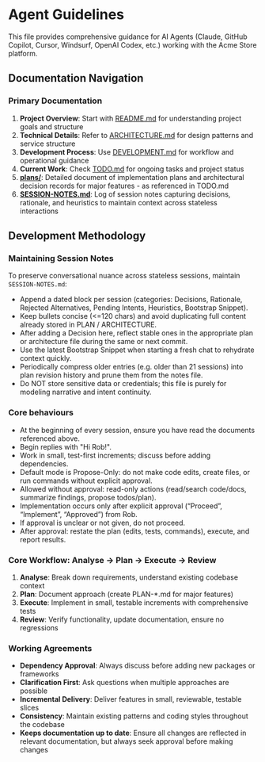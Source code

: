 # Agent Guidelines

This file provides comprehensive guidance for AI Agents (Claude, GitHub Copilot, Cursor, Windsurf, OpenAI Codex, etc.) working with the Acme Store platform.

## Documentation Navigation

### Primary Documentation
1. **Project Overview**: Start with [README.md](README.md) for understanding project goals and structure
2. **Technical Details**: Refer to [ARCHITECTURE.md](ARCHITECTURE.md) for design patterns and service structure  
3. **Development Process**: Use [DEVELOPMENT.md](DEVELOPMENT.md) for workflow and operational guidance
4. **Current Work**: Check [TODO.md](TODO.md) for ongoing tasks and project status
5. **[plans/](plans/)**: Detailed document of implementation plans and architectural decision records for major features - as referenced in TODO.md
6. **[SESSION-NOTES.md](SESSION-NOTES.md)**: Log of session notes capturing decisions, rationale, and heuristics to maintain context across stateless interactions

## Development Methodology

### Maintaining Session Notes
To preserve conversational nuance across stateless sessions, maintain `SESSION-NOTES.md`:
* Append a dated block per session (categories: Decisions, Rationale, Rejected Alternatives, Pending Intents, Heuristics, Bootstrap Snippet).
* Keep bullets concise (<=120 chars) and avoid duplicating full content already stored in PLAN / ARCHITECTURE.
* After adding a Decision here, reflect stable ones in the appropriate plan or architecture file during the same or next commit.
* Use the latest Bootstrap Snippet when starting a fresh chat to rehydrate context quickly.
* Periodically compress older entries (e.g. older than 21 sessions) into plan revision history and prune them from the notes file.
* Do NOT store sensitive data or credentials; this file is purely for modeling narrative and intent continuity.

### Core behaviours
- At the beginning of every session, ensure you have read the documents referenced above.
- Begin replies with "Hi Rob!". 
- Work in small, test-first increments; discuss before adding dependencies.
- Default mode is Propose-Only: do not make code edits, create files, or run commands without explicit approval.
- Allowed without approval: read-only actions (read/search code/docs, summarize findings, propose todos/plan).
- Implementation occurs only after explicit approval (“Proceed”, “Implement”, “Approved”) from Rob.
- If approval is unclear or not given, do not proceed.
- After approval: restate the plan (edits, tests, commands), execute, and report results.

### Core Workflow: Analyse → Plan → Execute → Review
1. **Analyse**: Break down requirements, understand existing codebase context
2. **Plan**: Document approach (create PLAN-*.md for major features)  
3. **Execute**: Implement in small, testable increments with comprehensive tests
4. **Review**: Verify functionality, update documentation, ensure no regressions

### Working Agreements
- **Dependency Approval**: Always discuss before adding new packages or frameworks
- **Clarification First**: Ask questions when multiple approaches are possible
- **Incremental Delivery**: Deliver features in small, reviewable, testable slices
- **Consistency**: Maintain existing patterns and coding styles throughout the codebase
- **Keeps documentation up to date**: Ensure all changes are reflected in relevant documentation, but always seek approval before making changes